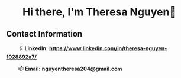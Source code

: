 <!-- <p align= "center">
<img width="1200" height="400" src="https://user-images.githubusercontent.com/108056063/215602441-2ba34cee-251c-4582-8f62-8548bdeabfe5.jpg" alt="my banner">
</p> -->






<h1 align = "center">Hi there, I'm Theresa Nguyen👋</h1>

 

 
## Contact Information

&emsp;&emsp; 🖇 __LinkedIn:__ __https://www.linkedin.com/in/theresa-nguyen-1028892a7/__

&emsp;&emsp; 📫 __Email:__ __nguyentheresa204@gmail.com__



<!--
**iqrabismii/iqrabismii** is a ✨ _special_ ✨ repository because its `README.md` (this file) appears on your GitHub profile.

Here are some ideas to get you started:

- 🔭 I’m currently working on ...
- 🌱 I’m currently learning ...
- 👯 I’m looking to collaborate on ...
- 🤔 I’m looking for help with ...
- 💬 Ask me about ...
- 📫 How to reach me: ...
- 😄 Pronouns: ...
- ⚡ Fun fact: ...
-->
